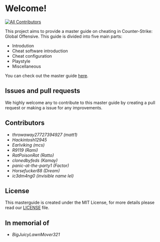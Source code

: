# Welcome!

[![All Contributors](https://img.shields.io/badge/all_contributors-9-orange.svg?style=flat-square)](./#contributors-)

This project aims to provide a master guide on cheating in Counter-Strike: Global Offensive. This guide is divided into five main parts:

* Introdution
* Cheat software introduction
* Cheat configuration
* Playstyle
* Miscellaneous

You can check out the master guide [here](https://matt12945.gitbook.io/csgo-subreddit/).

## Issues and pull requests

We highly welcome any to contribute to this master guide by creating a pull request or making a issue for any improvements.

## Contributors

* _throwaway27727394927 \(matt1\)_ 
* _Hackintosh12945_
* _Earlviking \(mcs\)_
* _R9119 \(Rami\)_
* _RatPoisonRat \(Ratto\)_
* _clonedbyfeds \(Kamay\)_
* _panic-at-the-party1 \(Factor\)_
* _Horsefucker88 \(Dream\)_
* _ic3dm4ng0 \(invisible name lel\)_

## License

This masterguide is created under the MIT License, for more details please read our [LICENSE](https://github.com/csgohacks/master-guide/blob/master/LICENSE) file.

## In memorial of

* _BigJuicyLawnMover321_
